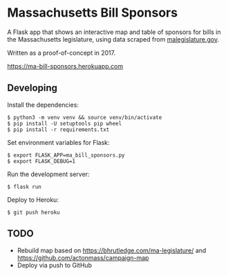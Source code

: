 # Massachusetts Bill Sponsors

A Flask app that shows an interactive map and table of sponsors for bills in the Massachusetts legislature, using data scraped from [malegislature.gov](https://malegislature.gov/Bills/).

Written as a proof-of-concept in 2017.

<https://ma-bill-sponsors.herokuapp.com>

## Developing

Install the dependencies:

```
$ python3 -m venv venv && source venv/bin/activate
$ pip install -U setuptools pip wheel
$ pip install -r requirements.txt
```

Set environment variables for Flask:

```
$ export FLASK_APP=ma_bill_sponsors.py
$ export FLASK_DEBUG=1
```

Run the development server:

```
$ flask run
```

Deploy to Heroku:

```
$ git push heroku
```

## TODO

- Rebuild map based on <https://bhrutledge.com/ma-legislature/> and <https://github.com/actonmass/campaign-map>
- Deploy via push to GitHub
